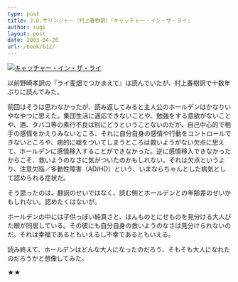 ```yaml
---
type: post
title: J.D.サリンジャー（村上春樹訳）『キャッチャー・イン・ザ・ライ』
author: sugi
layout: post
date: 2003-04-20
url: /book/612/
---
```

<a href="http://www.amazon.co.jp/exec/obidos/ASIN/4560047642/chezsugi-22/ref=nosim/" onclick="_gaq.push(['_trackEvent', 'outbound-article', 'http://www.amazon.co.jp/exec/obidos/ASIN/4560047642/chezsugi-22/ref=nosim/', '']);" name="amazletlink" target="_blank"><img src="http://i0.wp.com/ec2.images-amazon.com/images/I/41ZT54R1J8L.SL160.jpg?w=660" alt="キャッチャー・イン・ザ・ライ" class="alignleft" data-recalc-dims="1" /></a>

以前野崎孝訳の『ライ麦畑でつかまえて』は読んでいたが、村上春樹訳で十数年ぶりに読んでみた。

前回はそうは思わなかったが、読み返してみると主人公のホールデンはかなりいやなやつに思えた。集団生活に適応できないことや、勉強をする意欲がないことや、酒、タバコ等の素行不良は別にどうということないのだが、自己中心的で相手の感情をかえりみないところ、それに自分自身の感情や行動をコントロールできないところや、病的に嘘をついてしまうところは救いようがない欠点に思えて、ホールデンに感情移入することができなかった。逆に感情移入できなかったからこそ、救いようのなさに気がついたのかもしれない。それは欠点というより、注意欠陥／多動性障害（AD/HD）という、いまならちゃんとした病気として認められる症状だ。

そう思ったのは、翻訳のせいではなく、読む側とホールデンとの年齢差のせいかもしれない。認めたくはないが。

ホールデンの中には子供っぽい純真さと、ほんものとにせものを見分ける大人びた眼が同居している。その彼にも自分自身の救いようのなさは見分けられないのだ。それは幸福であるともいえるし不幸であるともいえる。

読み終えて、ホールデンはどんな大人になったのだろう、そもそも大人になれたのだろうかと想像してみた。

★★

